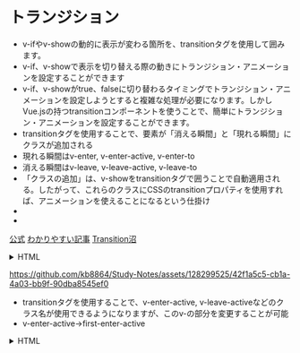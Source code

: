 # トランジション
- v-ifやv-showの動的に表示が変わる箇所を、transitionタグを使用して囲みます。
- v-if、v-showで表示を切り替える際の動きにトランジション・アニメーションを設定することができます
- v-if、v-showがtrue、falseに切り替わるタイミングでトランジション・アニメーションを設定しようとすると複雑な処理が必要になります。しかしVue.jsの持つtransitionコンポーネントを使うことで、簡単にトランジション・アニメーションを設定することができます。
- transitionタグを使用することで、要素が「消える瞬間」と「現れる瞬間」にクラスが追加される
- 現れる瞬間はv-enter, v-enter-active, v-enter-to
- 消える瞬間はv-leave, v-leave-active, v-leave-to
- 「クラスの追加」は、v-showをtransitionタグで囲うことで自動適用される。したがって、これらのクラスにCSSのtransitionプロパティを使用すれば、アニメーションを使えることになるという仕掛け
- 
- 
[公式](https://v2.ja.vuejs.org/v2/guide/transitions)
[わかりやすい記事](https://codelikes.com/vue-transition/)
[Transition沼](https://qiita.com/yuneco/items/1a170f34ba3911a9f516)

<details>
  <summary>HTML</summary>
  
```
<!DOCTYPE html>
<html lang="ja">
  <head>
    <meta charset="UTF-8" />
    <title>Vue.js APP</title>
    <style>
      .parent {
        height: 30px;
      }
      .v-enter-active,
      .v-leave-active {
        transition: opacity 2s;
      }
      .v-enter,
      .v-leave-to {
        opacity: 0;
      }
    </style>
  </head>
  <body>
    <div id="app">
      <div class="parent">
        <transition>
          <div v-show="isActive">フワッと消えて、フワッと表示されるよ</div>
        </transition>
      </div>
      <button v-on:click="isActive=!isActive">切り替えボタン</button>
    </div>

    <script src="https://cdn.jsdelivr.net/npm/vue@2.7.11/dist/vue.js"></script>
    <script>
      let app = new Vue({
        el: '#app',
        data() {
          return {
            isActive: true,
          };
        },
      });
    </script>
  </body>
</html>

```

</details>


https://github.com/kb8864/Study-Notes/assets/128299525/42f1a5c5-cb1a-4a03-bb9f-90dba8545ef0

- transitionタグを使用することで、v-enter-active, v-leave-activeなどのクラス名が使用できるようになりますが、このv-の部分を変更することが可能
- v-enter-active->first-enter-active

<details>
  <summary>HTML</summary>
  
```
<!DOCTYPE html>
<html lang="ja">
  <head>
    <meta charset="UTF-8" />
    <title>sample</title>
    <script src="https://cdn.jsdelivr.net/npm/vue@2.5.17/dist/vue.js"></script>

    <style>
      /* トランジション間隔.１秒間で要明度を制御する */
      .custome-duration {
        transition: opacity 1s;
      }
      /* 非表示の場合透明度を０へ */
      .custome-invisible {
        opacity: 0;
      }
      /* 表示 */
      .custome-visible {
        opacity: 1;
      }
    </style>
  </head>

  <body>
    <div id="app">
      <button v-on:click="show = !show">Toggle</button>
      <transition
        name="custom-classes-transition"
        enter-class="custome-invisible"
        enter-active-class="custome-duration"
        enter-to-class="custome-visible"
        leave-class="custome-visible"
        leave-active-class="custome-duration"
        leave-to-class="custome-invisible"
      >
        <p v-if="show">hello</p>
      </transition>
    </div>

    <script>
      new Vue({
        el: '#app',
        data: {
          show: true,
        },
      });
    </script>
  </body>
</html>

```

</details>
